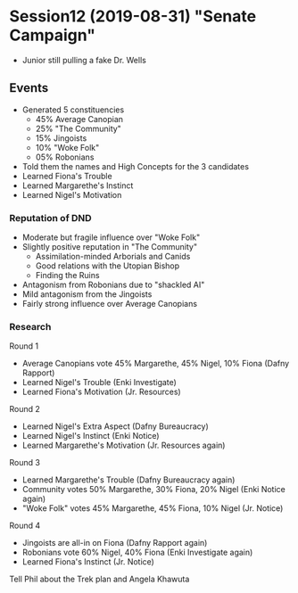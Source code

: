 # Session12 (2019-08-31) "Senate Campaign"
- Junior still pulling a fake Dr. Wells


## Events
- Generated 5 constituencies
  - 45% Average Canopian
  - 25% "The Community"
  - 15% Jingoists
  - 10% "Woke Folk"
  - 05% Robonians
- Told them the names and High Concepts for the 3 candidates
- Learned Fiona's Trouble
- Learned Margarethe's Instinct
- Learned Nigel's Motivation

### Reputation of DND
- Moderate but fragile influence over "Woke Folk"
- Slightly positive reputation in "The Community"
  - Assimilation-minded Arborials and Canids
  - Good relations with the Utopian Bishop
  - Finding the Ruins
- Antagonism from Robonians due to "shackled AI"
- Mild antagonism from the Jingoists
- Fairly strong influence over Average Canopians

### Research

Round 1
- Average Canopians vote 45% Margarethe, 45% Nigel, 10% Fiona (Dafny Rapport)
- Learned Nigel's Trouble (Enki Investigate)
- Learned Fiona's Motivation (Jr. Resources)

Round 2
- Learned Nigel's Extra Aspect (Dafny Bureaucracy)
- Learned Nigel's Instinct (Enki Notice)
- Learned Margarethe's Motivation (Jr. Resources again)

Round 3
- Learned Margarethe's Trouble (Dafny Bureaucracy again)
- Community votes 50% Margarethe, 30% Fiona, 20% Nigel (Enki Notice again)
- "Woke Folk" votes 45% Margarethe, 45% Fiona, 10% Nigel (Jr. Notice)

Round 4
- Jingoists are all-in on Fiona (Dafny Rapport again)
- Robonians vote 60% Nigel, 40% Fiona (Enki Investigate again)
- Learned Fiona's Instinct (Jr. Notice)

Tell Phil about the Trek plan and Angela Khawuta
